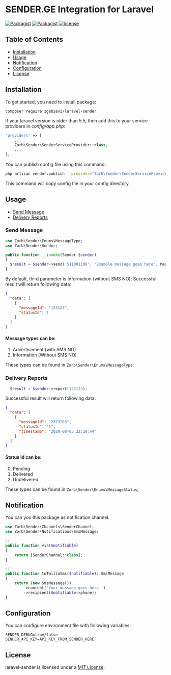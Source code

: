 # SENDER.GE Integration for Laravel

[![Packagist](https://img.shields.io/packagist/v/zgabievi/laravel-sender.svg?v=2)](https://packagist.org/packages/zgabievi/laravel-sender)
[![Packagist](https://img.shields.io/packagist/dt/zgabievi/laravel-sender.svg?v=2)](https://packagist.org/packages/zgabievi/laravel-sender)
[![license](https://img.shields.io/github/license/zgabievi/laravel-sender.svg?v=2)](https://packagist.org/packages/zgabievi/laravel-sender)

## Table of Contents
- [Installation](#installation)
- [Usage](#usage)
- [Notification](#notification)
- [Configuration](#configuration)
- [License](#license)

## Installation

To get started, you need to install package:

```sh
composer require zgabievi/laravel-sender
```

If your laravel version is older than 5.5, then add this to your service providers in *config/app.php*:

```php
'providers' => [
    ...
    Zorb\Sender\SenderServiceProvider::class,
    ...
];
```

You can publish config file using this command:

```sh
php artisan vendor:publish --provider="Zorb\Sender\SenderServiceProvider"
```

This command will copy config file in your config directory.

## Usage

- [Send Message](#send-message)
- [Delivery Reports](#delivery-reports)

### Send Message

```php
use Zorb\Sender\Enums\MessageType;
use Zorb\Sender\Sender;

public function __invoke(Sender $sender)
{
  $result = $sender->send('511001100', 'Example message goes here', MessageType::Advertising);
}
```

By default, third parameter is Information (without SMS NO);
Successful result will return following data:

```json
{
  "data": [
    {
      "messageId": "123123",
      "statusId": 1
    }
  ]
}
```

#### Message types can be:

1. Advertisement (with SMS NO)
2. Information (Without SMS NO)

These types can be found in `Zorb\Sender\Enums\MessageType`;

### Delivery Reports

```php
  $result = $sender->report(123123);
```

Successful result will return following data:

```json
{
  "data": [
    {
      "messageId": "2373263",
      "statusId": "1",
      "timestamp": "2020-08-03 22:19:44"
    }
  ]
}
```

#### Status id can be:
0. Pending
1. Delivered
2. Undelivered

These types can be found in `Zorb\Sender\Enums\MessageStatus`;

## Notification

You can you this package as notification channel.

```php
use Zorb\Sender\Channels\SenderChannel;
use Zorb\Sender\Notifications\SmsMessage;

//
public function via($notifiable)
{
    return [SenderChannel::class];
}

//
public function toTwilioSms($notifiable): SmsMessage
{
    return (new SmsMessage())
        ->content('Your message goes here.')
        ->recipient($notifiable->phone);
}
```

## Configuration

You can configure environment file with following variables:

```
SENDER_DEBUG=true/false
SENDER_API_KEY=API_KEY_FROM_SENDER_HERE
```

## License

laravel-sender is licensed under a [MIT License](https://github.com/zgabievi/laravel-sender/blob/master/LICENSE).

